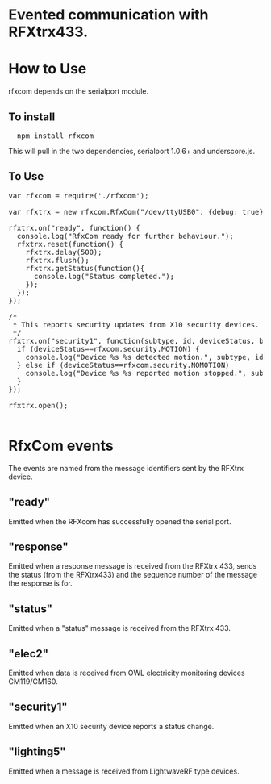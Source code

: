 Evented communication with RFXtrx433.
=====================================

How to Use
==========

rfxcom depends on the serialport module.

To install
----------

<pre>
  npm install rfxcom
</pre>

This will pull in the two dependencies, serialport 1.0.6+ and underscore.js.

To Use
------

<pre>
var rfxcom = require('./rfxcom');

var rfxtrx = new rfxcom.RfxCom("/dev/ttyUSB0", {debug: true});

rfxtrx.on("ready", function() {
  console.log("RfxCom ready for further behaviour.");
  rfxtrx.reset(function() {
    rfxtrx.delay(500);
    rfxtrx.flush();
    rfxtrx.getStatus(function(){
      console.log("Status completed.");
    });
  });
});

/*
 * This reports security updates from X10 security devices.
 */
rfxtrx.on("security1", function(subtype, id, deviceStatus, battery) {
  if (deviceStatus==rfxcom.security.MOTION) {
    console.log("Device %s %s detected motion.", subtype, id);
  } else if (deviceStatus==rfxcom.security.NOMOTION)
    console.log("Device %s %s reported motion stopped.", subtype, id);
  }
});

rfxtrx.open();

</pre>

RfxCom events
=============

The events are named from the message identifiers sent by the RFXtrx device.

"ready"
-------
Emitted when the RFXcom has successfully opened the serial port.

"response"
----------
Emitted when a response message is received from the RFXtrx 433, sends the status
(from the RFXtrx433) and the sequence number of the message the response is for.

"status"
--------
Emitted when a "status" message is received from the RFXtrx 433.

"elec2"
-------
Emitted when data is received from OWL electricity monitoring devices
CM119/CM160.

"security1"
-----------
Emitted when an X10 security device reports a status change.

"lighting5"
-----------
Emitted when a message is received from LightwaveRF type devices.
